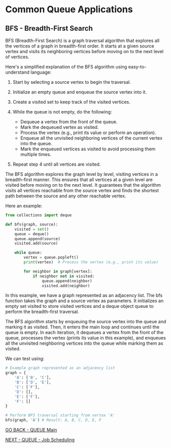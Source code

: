 # Common Queue Applications
##  BFS - Breadth-First Search
BFS (Breadth-First Search) is a graph traversal algorithm that explores all the vertices of a graph in breadth-first order. It starts at a given source vertex and visits its neighboring vertices before moving on to the next level of vertices.

Here's a simplified explanation of the BFS algorithm using easy-to-understand language:

1. Start by selecting a source vertex to begin the traversal.
2. Initialize an empty queue and enqueue the source vertex into it.
3. Create a visited set to keep track of the visited vertices.
4. While the queue is not empty, do the following:
   * Dequeue a vertex from the front of the queue.
   * Mark the dequeued vertex as visited.
   * Process the vertex (e.g., print its value or perform an operation).
   * Enqueue all the unvisited neighboring vertices of the current vertex into the queue.
   * Mark the enqueued vertices as visited to avoid processing them multiple times.

5. Repeat step 4 until all vertices are visited.

The BFS algorithm explores the graph level by level, visiting vertices in a breadth-first manner. This ensures that all vertices at a given level are visited before moving on to the next level. It guarantees that the algorithm visits all vertices reachable from the source vertex and finds the shortest path between the source and any other reachable vertex.

Here an example:
````python
from collections import deque

def bfs(graph, source):
    visited = set()
    queue = deque()
    queue.append(source)
    visited.add(source)

    while queue:
        vertex = queue.popleft()
        print(vertex)  # Process the vertex (e.g., print its value)

        for neighbor in graph[vertex]:
            if neighbor not in visited:
                queue.append(neighbor)
                visited.add(neighbor)
````
In this example, we have a graph represented as an adjacency list. The bfs function takes the graph and a source vertex as parameters. It initializes an empty set visited to store visited vertices and a deque object queue to perform the breadth-first traversal.

The BFS algorithm starts by enqueuing the source vertex into the queue and marking it as visited. Then, it enters the main loop and continues until the queue is empty. In each iteration, it dequeues a vertex from the front of the queue, processes the vertex (prints its value in this example), and enqueues all the unvisited neighboring vertices into the queue while marking them as visited.

We can test using:
````python
# Example graph represented as an adjacency list
graph = {
    'A': ['B', 'C'],
    'B': ['D', 'E'],
    'C': ['F'],
    'D': [],
    'E': ['F'],
    'F': []
}

# Perform BFS traversal starting from vertex 'A'
bfs(graph, 'A') # Result: A, B, C, D, E, F
````
[GO BACK - QUEUE Main](1-Queue.md)

[NEXT - QUEUE - Job Scheduling](1-Queue-App-2.md)
